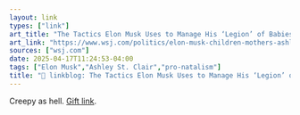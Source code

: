 ```yaml
---
layout: link
types: ["link"]
art_title: "The Tactics Elon Musk Uses to Manage His ‘Legion’ of Babies—and Their Mothers"
art_link: "https://www.wsj.com/politics/elon-musk-children-mothers-ashley-st-clair-grimes-dc7ba05c?st=9qHs5J&reflink=desktopwebshare_permalink"
sources: ["wsj.com"]
date: 2025-04-17T11:24:53-04:00
tags: ["Elon Musk","Ashley St. Clair","pro-natalism"]
title: "🔗 linkblog: The Tactics Elon Musk Uses to Manage His ‘Legion’ of Babies—and Their Mothers"
---
```

Creepy as hell. [Gift link](https://www.wsj.com/politics/elon-musk-children-mothers-ashley-st-clair-grimes-dc7ba05c?st=PiTSce&reflink=mobilewebshare_permalink).